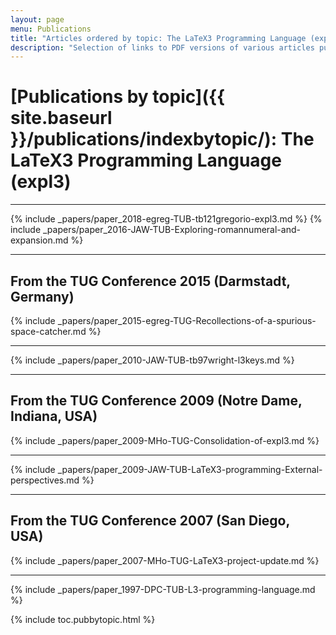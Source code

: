 ```yaml
---
layout: page
menu: Publications
title: "Articles ordered by topic: The LaTeX3 Programming Language (expl3)"
description: "Selection of links to PDF versions of various articles published by the LaTeX3 project and links to videos of their conference presentations ordered by major topics."
---
```


# [Publications by topic]({{ site.baseurl }}/publications/indexbytopic/): The LaTeX3 Programming Language (expl3)

***


{% include _papers/paper_2018-egreg-TUB-tb121gregorio-expl3.md %}
{% include _papers/paper_2016-JAW-TUB-Exploring-romannumeral-and-expansion.md %}


<hr class="conference-start">

## From the TUG Conference 2015 (Darmstadt, Germany)

{% include _papers/paper_2015-egreg-TUG-Recollections-of-a-spurious-space-catcher.md %}

<hr class="conference-end">


{% include _papers/paper_2010-JAW-TUB-tb97wright-l3keys.md %}




<hr class="conference-start">

## From the TUG Conference 2009 (Notre Dame, Indiana, USA)

{% include _papers/paper_2009-MHo-TUG-Consolidation-of-expl3.md %}

<hr class="conference-end">


{% include _papers/paper_2009-JAW-TUB-LaTeX3-programming-External-perspectives.md %}


<hr class="conference-start">

## From the TUG Conference 2007 (San Diego, USA)

{% include _papers/paper_2007-MHo-TUG-LaTeX3-project-update.md %}

<hr class="conference-end">


{% include _papers/paper_1997-DPC-TUB-L3-programming-language.md %}


<div class="row">{% include toc.pubbytopic.html %}</div>
<div id="div_vgwpixel"></div>

